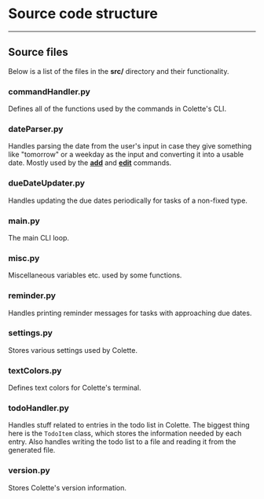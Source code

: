 # Source code structure

---

## Source files

Below is a list of the files in the **src/** directory and their functionality.

### commandHandler.py

Defines all of the functions used by the commands in Colette's CLI.

### dateParser.py

Handles parsing the date from the user's input in case they give something like "tomorrow" or a weekday as the input and converting it into a usable date. Mostly used by the **[add](../cmd/add.md)** and **[edit](../cmd/edit.md)** commands.

### dueDateUpdater.py

Handles updating the due dates periodically for tasks of a non-fixed type.

### main.py

The main CLI loop.

### misc.py

Miscellaneous variables etc. used by some functions.

### reminder.py

Handles printing reminder messages for tasks with approaching due dates.

### settings.py

Stores various settings used by Colette.

### textColors.py

Defines text colors for Colette's terminal.

### todoHandler.py

Handles stuff related to entries in the todo list in Colette. The biggest thing here is the `TodoItem` class, which stores the information needed by each entry. Also handles writing the todo list to a file and reading it from the generated file.

### version.py

Stores Colette's version information.